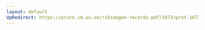 ```yaml
---
layout: default
UpRedirect: https://pruto.im.uu.se/riksdagen-records-pdf/1873/prot-1873--ak--201/prot-1873--ak--201_001.pdf
---
```

